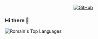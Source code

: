 <p align="center">
    <a href="https://github.com/romainledru"><img src="https://img.shields.io/github/followers/romainledru.svg?label=GitHub&style=social" alt="GitHub"></a>
</p>

### Hi there 👋


<!--
**romainledru/romainledru** is a ✨ _special_ ✨ repository because its `README.md` (this file) appears on your GitHub profile.

Here are some ideas to get you started:

- 🔭 I’m currently working on ...
- 🌱 I’m currently learning ...
- 👯 I’m looking to collaborate on ...
- 🤔 I’m looking for help with ...
- 💬 Ask me about ...
- 📫 How to reach me: ...
- 😄 Pronouns: ...
- ⚡ Fun fact: ...
-->

![Romain's Top Languages](https://github-readme-stats.vercel.app/api/top-langs/?username=romainledru&layout=compact)
